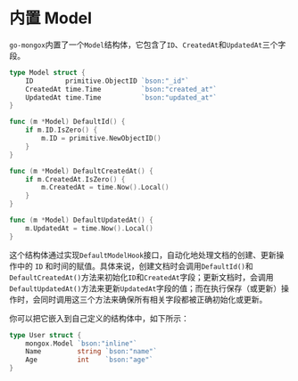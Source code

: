 # 内置 Model
`go-mongox`内置了一个`Model`结构体，它包含了`ID`、`CreatedAt`和`UpdatedAt`三个字段。
```go
type Model struct {
	ID        primitive.ObjectID `bson:"_id"`
	CreatedAt time.Time          `bson:"created_at"`
	UpdatedAt time.Time          `bson:"updated_at"`
}

func (m *Model) DefaultId() {
	if m.ID.IsZero() {
		m.ID = primitive.NewObjectID()
	}
}

func (m *Model) DefaultCreatedAt() {
	if m.CreatedAt.IsZero() {
		m.CreatedAt = time.Now().Local()
	}
}

func (m *Model) DefaultUpdatedAt() {
	m.UpdatedAt = time.Now().Local()
}
```

这个结构体通过实现`DefaultModelHook`接口，自动化地处理文档的创建、更新操作中的 `ID` 和时间的赋值。具体来说，创建文档时会调用`DefaultId()`和`DefaultCreatedAt()`方法来初始化`ID`和`CreatedAt`字段；更新文档时，会调用`DefaultUpdatedAt()`方法来更新`UpdatedAt`字段的值；而在执行保存（或更新）操作时，会同时调用这三个方法来确保所有相关字段都被正确初始化或更新。

你可以把它嵌入到自己定义的结构体中，如下所示：
```go
type User struct {
	mongox.Model `bson:"inline"`
	Name         string `bson:"name"`
	Age          int    `bson:"age"`
}
```
